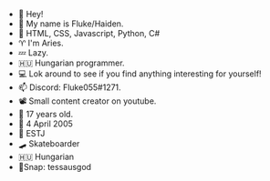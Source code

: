 - 👋 Hey! 
- 👤 My name is Fluke/Haiden.
- 🌱 HTML, CSS, Javascript, Python, C#
- ♈ I'm Aries.
- 💤 Lazy.
- 🇭🇺 Hungarian programmer.
- 💻 Lok around to see if you find anything interesting for yourself!
- 📫 Discord: Fluke055#1271.
- 📽️ Small content creator on youtube.
- 👀 17 years old.
- 🎂 4 April 2005 
- 👤 ESTJ 
- 🛹 Skateboarder 
- 🇭🇺 Hungarian
- 📸Snap: tessausgod
